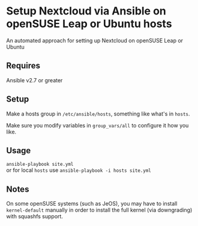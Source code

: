 # Setup Nextcloud via Ansible on openSUSE Leap or Ubuntu hosts
An automated approach for setting up Nextcloud on openSUSE Leap or Ubuntu  

## Requires
Ansible v2.7 or greater

## Setup
Make a hosts group in `/etc/ansible/hosts`, something like what's in `hosts`.  

Make sure you modify variables in `group_vars/all` to configure it how you like.  

## Usage
`ansible-playbook site.yml`  
or for local `hosts` use `ansible-playbook -i hosts site.yml`

## Notes
On some openSUSE systems (such as JeOS), you may have to install `kernel-default` manually in order to install the full kernel (via downgrading) with squashfs support.

